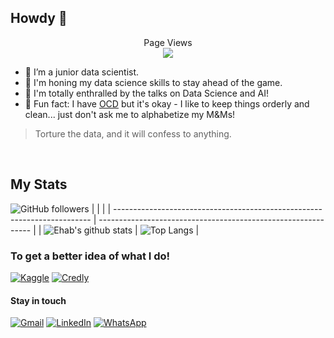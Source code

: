 ## Howdy 👋
<p align="center"> 
  Page Views<br>
  <img src="https://profile-counter.glitch.me/aehabv/count.svg" />
</p>


- 🎯 I’m a junior data scientist.
- 🎨 I'm honing my data science skills to stay ahead of the game.
- 🎤 I'm totally enthralled by the talks on Data Science and AI!
- 👾 Fun fact: I have [OCD](https://preview.redd.it/3swu88i1cyxz.jpg?auto=webp&s=4d2bcce9b81cf579bcf1fdfc8f4274c971d35733) but it's okay - I like to keep things orderly and clean... just don't ask me to alphabetize my M&Ms!


> Torture the data, and it will confess to anything. 
  
&nbsp;

## My Stats
![GitHub followers](https://img.shields.io/github/followers/aehabv?style=social)
| | |
| ------------------------------------------------------------------------ | ------------------------------------------------------------- |
| ![Ehab's github stats](https://github-readme-stats.vercel.app/api?username=aehabv&show_icons=true&theme=algolia&count_private=true) | ![Top Langs](https://github-readme-stats.vercel.app/api/top-langs/?username=aehabv&theme=algolia) |


### To get a better idea of what I do!
[![Kaggle](https://img.shields.io/badge/-Kaggle-20BEFF?style=flat&logo=kaggle&logoColor=white "Kaggle")](https://www.kaggle.com/aehabv "Kaggle") 
[![Credly](https://img.shields.io/badge/-Credly-FF6B00?style=flat&logo=credly&logoColor=white "Credly")](https://www.credly.com/users/aehabv "Credly")

#### Stay in touch
 [![Gmail](https://img.shields.io/badge/-Gmail-D14836?style=flat&logo=gmail&logoColor=white "Gmail")](mailto:aehab16119@gmail.com "Gmail") [![LinkedIn](https://img.shields.io/badge/-LinkedIn-blue?style=flat&logo=Linkedin&logoColor=white "LinkedIn")](https://www.linkedin.com/in/%C3%A6hab "LinkedIn") [![WhatsApp](https://img.shields.io/badge/-WhatsApp-25D366?style=flat&logo=whatsapp&logoColor=white "WhatsApp")](https://wa.me/+201094860674 "WhatsApp")

